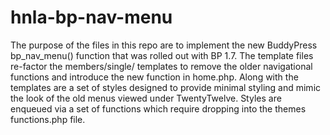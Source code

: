 hnla-bp-nav-menu
================

The purpose of the files in this repo are to implement the new BuddyPress bp_nav_menu() function that was rolled out with BP 1.7. The template files re-factor the members/single/ templates to remove the older navigational functions and introduce the new function in home.php. Along with the templates are a set of styles designed to provide minimal styling and mimic the look of the old menus viewed under TwentyTwelve. Styles are enqueued via a set of functions which require dropping into the themes functions.php file.
